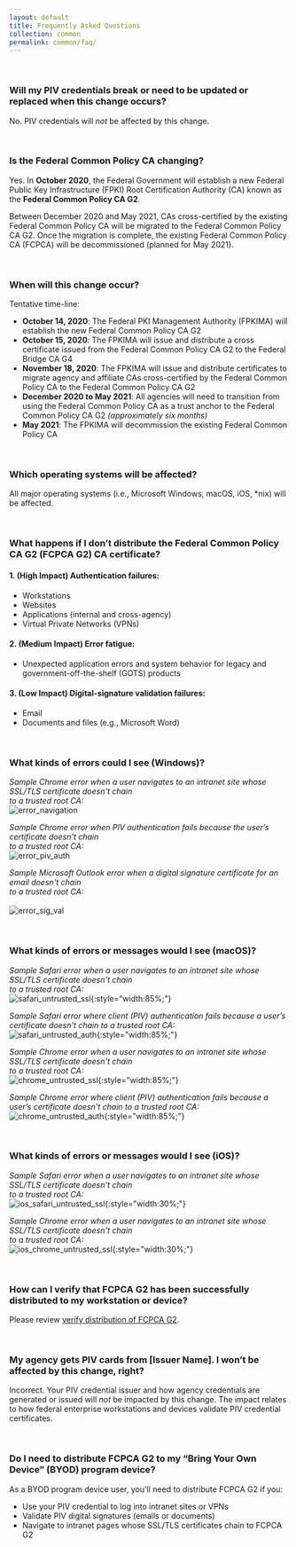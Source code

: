 ```yaml
---
layout: default 
title: Frequently Asked Questions
collection: common
permalink: common/faq/
---
```


<br>
 
### Will my PIV credentials break or need to be updated or replaced when this change occurs?

No. PIV credentials will *not* be affected by this change. 

<br>

### Is the Federal Common Policy CA changing?

Yes. In **October 2020**, the Federal Government will establish a new Federal Public Key Infrastructure (FPKI) Root Certification Authority (CA) known as the **Federal Common Policy CA G2**. 

Between December 2020 and May 2021, CAs cross-certified by the existing Federal Common Policy CA will be migrated to the Federal Common Policy CA G2.  Once the migration is complete, the existing Federal Common Policy CA (FCPCA) will be decommissioned (planned for May 2021). 

<br> 

### When will this change occur?

Tentative time-line:
- **October 14, 2020**: The Federal PKI Management Authority (FPKIMA) will establish the new Federal Common Policy CA G2
- **October 15, 2020**: The FPKIMA will issue and distribute a cross certificate issued from the Federal Common Policy CA G2 to the Federal Bridge CA G4
- **November 18, 2020**: The FPKIMA will issue and distribute certificates to migrate agency and affiliate CAs cross-certified by the Federal Common Policy CA to the Federal Common Policy CA G2 
- **December 2020 to May 2021**: All agencies will need to transition from using the Federal Common Policy CA as a trust anchor to the Federal Common Policy CA G2 *(approximately six months)*
- **May 2021**: The FPKIMA will decommission the existing Federal Common Policy CA

<br>

### Which operating systems will be affected?

All major operating systems (i.e., Microsoft Windows, macOS, iOS, *nix) will be affected.

<br>

### What happens if I don’t distribute the Federal Common Policy CA G2 (FCPCA G2) CA certificate?

#### 1. (High Impact) Authentication failures:
- Workstations 
- Websites  
- Applications (internal and cross-agency)
- Virtual Private Networks (VPNs)

#### 2. (Medium Impact) Error fatigue:
- Unexpected application errors and system behavior for legacy and government-off-the-shelf (GOTS) products

#### 3. (Low Impact) Digital-signature validation failures:
- Email
- Documents and files (e.g., Microsoft Word)


<br>

### What kinds of errors could I see (Windows)?

*Sample Chrome error when a user navigates to an intranet site whose SSL/TLS certificate doesn't chain<br>to a trusted root CA:*
     <br>
     ![error_navigation]({{site.baseurl}}/img/error_navigation.png)

*Sample Chrome error when PIV authentication fails because the user’s certificate doesn't chain<br>to a trusted root CA:*
     <br>
     ![error_piv_auth]({{site.baseurl}}/img/error_piv_auth.png)

*Sample Microsoft Outlook error when a digital signature certificate for an email doesn't chain<br>to a trusted root CA:*
     <br>
     <br>
     ![error_sig_val]({{site.baseurl}}/img/error_sig_val.png)
	 
<br>

### What kinds of errors or messages would I see (macOS)?

*Sample Safari error when a user navigates to an intranet site whose SSL/TLS certificate doesn't chain<br>to a trusted root CA:*
     <br>
     ![safari_untrusted_ssl]({{site.baseurl}}/img/safari_untrusted_ssl.png){:style="width:85%;"}
    
*Sample Safari error where client (PIV) authentication fails because a user’s certificate doesn't chain to a trusted root CA:*
     <br>
     ![safari_untrusted_auth]({{site.baseurl}}/img/safari_untrusted_auth.png){:style="width:85%;"}
   
*Sample Chrome error when a user navigates to an intranet site whose SSL/TLS certificate doesn't chain<br>to a trusted root CA:*
     <br>
     ![chrome_untrusted_ssl]({{site.baseurl}}/img/chrome_untrusted_ssl.png){:style="width:85%;"}

*Sample Chrome error where client (PIV) authentication fails because a user’s certificate doesn't chain to a trusted root CA:*
     <br>
     ![chrome_untrusted_auth]({{site.baseurl}}/img/chrome_untrusted_auth.png){:style="width:85%;"}

<br>

### What kinds of errors or messages would I see (iOS)?

*Sample Safari error when a user navigates to an intranet site whose SSL/TLS certificate doesn't chain<br>to a trusted root CA:*
     <br>
     ![ios_safari_untrusted_ssl]({{site.baseurl}}/img/ios_safari_untrusted_ssl.png){:style="width:30%;"}

*Sample Chrome error when a user navigates to an intranet site whose SSL/TLS certificate doesn't chain<br>to a trusted root CA:*
     <br>
     ![ios_chrome_untrusted_ssl]({{site.baseurl}}/img/ios_chrome_untrusted_ssl.png){:style="width:30%;"}

<br>

### How can I verify that FCPCA G2 has been successfully distributed to my workstation or device?

Please review [verify distribution of FCPCA G2]({{site.baseurl}}/common/verify-os-distribution/).

<br>

### My agency gets PIV cards from [Issuer Name]. I won’t be affected by this change, right?

Incorrect. Your PIV credential issuer and how agency credentials are generated or issued will *not* be impacted by this change. The impact relates to how federal enterprise workstations and devices validate PIV credential certificates.  

<br>

### Do I need to distribute FCPCA G2 to my “Bring Your Own Device” (BYOD) program device?

As a BYOD program device user, you'll need to distribute FCPCA G2 if you:
- Use your PIV credential to log into intranet sites or VPNs 
- Validate PIV digital signatures (emails or documents)
- Navigate to intranet pages whose SSL/TLS certificates chain to FCPCA G2
